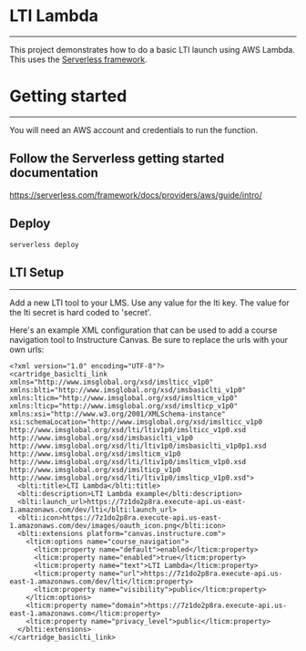 # LTI Lambda
-----------------------
This project demonstrates how to do a basic LTI launch using AWS Lambda. This uses the [Serverless framework](https://serverless.com).

# Getting started
-----------------------
You will need an AWS account and credentials to run the function.

## Follow the Serverless getting started documentation

https://serverless.com/framework/docs/providers/aws/guide/intro/

## Deploy

  `serverless deploy`

## LTI Setup
-----------------------
Add a new LTI tool to your LMS. Use any value for the lti key. The value for the lti secret is hard coded to 'secret'.

Here's an example XML configuration that can be used to add a course navigation tool to Instructure Canvas. Be sure to replace the
urls with your own urls:


    <?xml version="1.0" encoding="UTF-8"?>
    <cartridge_basiclti_link xmlns="http://www.imsglobal.org/xsd/imslticc_v1p0" xmlns:blti="http://www.imsglobal.org/xsd/imsbasiclti_v1p0" xmlns:lticm="http://www.imsglobal.org/xsd/imslticm_v1p0" xmlns:lticp="http://www.imsglobal.org/xsd/imslticp_v1p0" xmlns:xsi="http://www.w3.org/2001/XMLSchema-instance" xsi:schemaLocation="http://www.imsglobal.org/xsd/imslticc_v1p0 http://www.imsglobal.org/xsd/lti/ltiv1p0/imslticc_v1p0.xsd http://www.imsglobal.org/xsd/imsbasiclti_v1p0 http://www.imsglobal.org/xsd/lti/ltiv1p0/imsbasiclti_v1p0p1.xsd http://www.imsglobal.org/xsd/imslticm_v1p0 http://www.imsglobal.org/xsd/lti/ltiv1p0/imslticm_v1p0.xsd http://www.imsglobal.org/xsd/imslticp_v1p0 http://www.imsglobal.org/xsd/lti/ltiv1p0/imslticp_v1p0.xsd">
      <blti:title>LTI Lambda</blti:title>
      <blti:description>LTI Lambda example</blti:description>
      <blti:launch_url>https://7z1do2p8ra.execute-api.us-east-1.amazonaws.com/dev/lti</blti:launch_url>
      <blti:icon>https://7z1do2p8ra.execute-api.us-east-1.amazonaws.com/dev/images/oauth_icon.png</blti:icon>
      <blti:extensions platform="canvas.instructure.com">
        <lticm:options name="course_navigation">
          <lticm:property name="default">enabled</lticm:property>
          <lticm:property name="enabled">true</lticm:property>
          <lticm:property name="text">LTI Lambda</lticm:property>
          <lticm:property name="url">https://7z1do2p8ra.execute-api.us-east-1.amazonaws.com/dev/lti</lticm:property>
          <lticm:property name="visibility">public</lticm:property>
        </lticm:options>
        <lticm:property name="domain">https://7z1do2p8ra.execute-api.us-east-1.amazonaws.com</lticm:property>
        <lticm:property name="privacy_level">public</lticm:property>
      </blti:extensions>
    </cartridge_basiclti_link>
